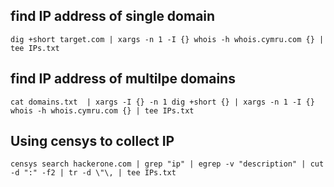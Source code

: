 ##  find IP address of single domain
`dig +short target.com | xargs -n 1 -I {} whois -h whois.cymru.com {} | tee IPs.txt`

##  find IP address of multilpe domains
`cat domains.txt  | xargs -I {} -n 1 dig +short {} | xargs -n 1 -I {} whois -h whois.cymru.com {} | tee IPs.txt` 

## Using censys to collect IP
`censys search hackerone.com | grep "ip" | egrep -v "description" | cut -d ":" -f2 | tr -d \"\, | tee IPs.txt`
